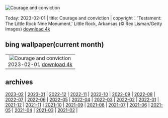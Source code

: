 ![Courage and conviction](https://cn.bing.com/th?id=OHR.LittleRockNine_EN-US4940477720_UHD.jpg&w=1000)

Today: 2023-02-01 | title: Courage and conviction | copyright：'Testament: The Little Rock Nine Monument,' Little Rock, Arkansas (© Rex Lisman/Getty Images) [download 4k](https://cn.bing.com/th?id=OHR.LittleRockNine_EN-US4940477720_UHD.jpg)

## bing wallpaper(current month)

|  |
| :----: |
| ![Courage and conviction](https://cn.bing.com/th?id=OHR.LittleRockNine_EN-US4940477720_UHD.jpg&pid=hp&w=384&h=216&rs=1&c=4) <br/>2023-02-01 [download 4k](https://cn.bing.com/th?id=OHR.LittleRockNine_EN-US4940477720_UHD.jpg)|

## archives

[2023-02](./archives/2023-02.md) | [2023-01](./archives/2023-01.md) | [2022-12](./archives/2022-12.md) | [2022-11](./archives/2022-11.md) | [2022-10](./archives/2022-10.md) | [2022-09](./archives/2022-09.md) | [2022-08](./archives/2022-08.md) | [2022-07](./archives/2022-07.md) |
[2022-06](./archives/2022-06.md) | [2022-05](./archives/2022-05.md) | [2022-04](./archives/2022-04.md) | [2022-03](./archives/2022-03.md) | [2022-02](./archives/2022-02.md) | [2022-01](./archives/2022-01.md) | [2021-12](./archives/2021-12.md) | [2021-11](./archives/2021-11.md) |
[2021-10](./archives/2021-10.md) | [2021-09](./archives/2021-09.md) | [2021-08](./archives/2021-08.md) | [2021-07](./archives/2021-07.md) | [2021-06](./archives/2021-06.md) | [2021-05](./archives/2021-05.md) | [2021-04](./archives/2021-04.md) | [2021-03](./archives/2021-03.md) |
[2021-02](./archives/2021-02.md) |
